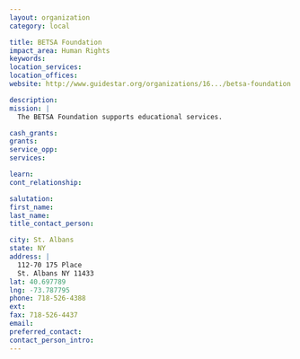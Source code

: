 ```yaml
---
layout: organization
category: local

title: BETSA Foundation
impact_area: Human Rights
keywords: 
location_services: 
location_offices: 
website: http://www.guidestar.org/organizations/16.../betsa-foundation.aspx

description: 
mission: |
  The BETSA Foundation supports educational services.

cash_grants: 
grants: 
service_opp: 
services: 

learn: 
cont_relationship: 

salutation: 
first_name: 
last_name: 
title_contact_person: 

city: St. Albans
state: NY
address: |
  112-70 175 Place  
  St. Albans NY 11433
lat: 40.697789
lng: -73.787795
phone: 718-526-4388
ext: 
fax: 718-526-4437
email: 
preferred_contact: 
contact_person_intro: 
---
```

